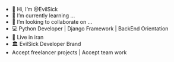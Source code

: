 - 👋 Hi, I’m @EvilSick
- 🌱 I’m currently learning ...
- 💞️ I’m looking to collaborate on ...
- 💻 Python Developer | Django Framework | BackEnd Orientation
- 🏡 Live in iran
- 🏛 EvilSick Developer Brand
- Accept freelancer projects | Accept team work

